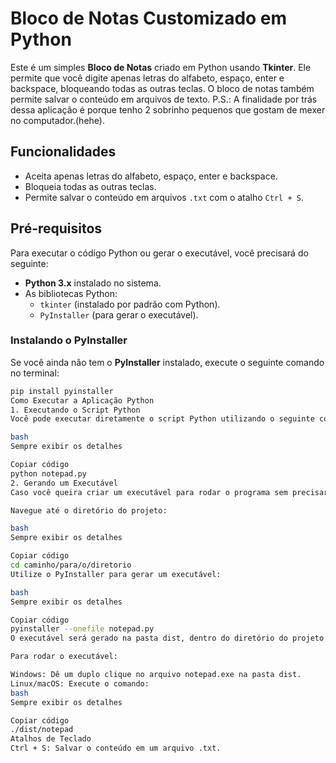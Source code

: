 # Bloco de Notas Customizado em Python

Este é um simples **Bloco de Notas** criado em Python usando **Tkinter**. Ele permite que você digite apenas letras do alfabeto, espaço, enter e backspace, bloqueando todas as outras teclas. O bloco de notas também permite salvar o conteúdo em arquivos de texto.
P.S.: A finalidade por trás dessa aplicação é porque tenho 2 sobrinho pequenos que gostam de mexer no computador.(hehe).

## Funcionalidades
- Aceita apenas letras do alfabeto, espaço, enter e backspace.
- Bloqueia todas as outras teclas.
- Permite salvar o conteúdo em arquivos `.txt` com o atalho `Ctrl + S`.

## Pré-requisitos

Para executar o código Python ou gerar o executável, você precisará do seguinte:

- **Python 3.x** instalado no sistema.
- As bibliotecas Python:
  - `tkinter` (instalado por padrão com Python).
  - `PyInstaller` (para gerar o executável).

### Instalando o PyInstaller

Se você ainda não tem o **PyInstaller** instalado, execute o seguinte comando no terminal:

```bash
pip install pyinstaller
Como Executar a Aplicação Python
1. Executando o Script Python
Você pode executar diretamente o script Python utilizando o seguinte comando:

bash
Sempre exibir os detalhes

Copiar código
python notepad.py
2. Gerando um Executável
Caso você queira criar um executável para rodar o programa sem precisar abrir o código, siga os passos abaixo:

Navegue até o diretório do projeto:

bash
Sempre exibir os detalhes

Copiar código
cd caminho/para/o/diretorio
Utilize o PyInstaller para gerar um executável:

bash
Sempre exibir os detalhes

Copiar código
pyinstaller --onefile notepad.py
O executável será gerado na pasta dist, dentro do diretório do projeto.

Para rodar o executável:

Windows: Dê um duplo clique no arquivo notepad.exe na pasta dist.
Linux/macOS: Execute o comando:
bash
Sempre exibir os detalhes

Copiar código
./dist/notepad
Atalhos de Teclado
Ctrl + S: Salvar o conteúdo em um arquivo .txt. 